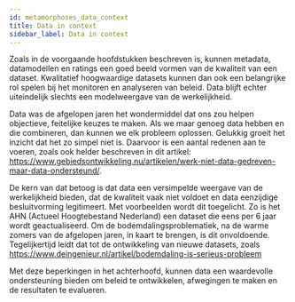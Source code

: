 ```yaml
---
id: metamorphoses_data_context
title: Data in context
sidebar_label: Data in context
---
```


Zoals in de voorgaande hoofdstukken beschreven is, kunnen metadata, datamodellen en ratings een goed beeld vormen van de kwaliteit van een dataset. Kwalitatief hoogwaardige datasets kunnen dan ook een belangrijke rol spelen bij het monitoren en analyseren van beleid. Data blijft echter uiteindelijk slechts een modelweergave van de werkelijkheid.

Data was de afgelopen jaren het wondermiddel dat ons zou helpen objectieve, feitelijke keuzes te maken. Als we maar genoeg data hebben en die combineren, dan kunnen we elk probleem oplossen. Gelukkig groeit het inzicht dat het zo simpel niet is. Daarvoor is een aantal redenen aan te voeren, zoals ook helder beschreven in dit artikel: https://www.gebiedsontwikkeling.nu/artikelen/werk-niet-data-gedreven-maar-data-ondersteund/. 

De kern van dat betoog is dat data een versimpelde weergave van de werkelijkheid bieden, dat de kwaliteit vaak niet voldoet en data eenzijdige besluitvorming legitimeert. Met voorbeelden wordt dit toegelicht. Zo is het AHN (Actueel Hoogtebestand Nederland) een dataset die eens per 6 jaar wordt geactualiseerd. Om de bodemdalingsproblematiek, na de warme zomers van de afgelopen jaren, in kaart te brengen, is dit onvoldoende. Tegelijkertijd leidt dat tot de ontwikkeling van nieuwe datasets, zoals https://www.deingenieur.nl/artikel/bodemdaling-is-serieus-probleem
    
Met deze beperkingen in het achterhoofd, kunnen data een waardevolle ondersteuning bieden om beleid te ontwikkelen, afwegingen te maken en de resultaten te evalueren.

 

